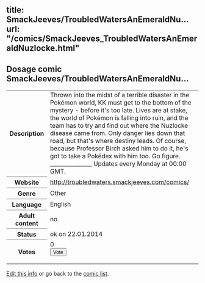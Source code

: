 title: SmackJeeves/TroubledWatersAnEmeraldNu...
url: "/comics/SmackJeeves_TroubledWatersAnEmeraldNuzlocke.html"
---
Dosage comic SmackJeeves/TroubledWatersAnEmeraldNu...
-----------------------------------------

<p id="msg"></p>
<script type="text/javascript">
if (window.location.search === '?edit_info_mail=sent_ok') {
  var elem = document.getElementById("msg");
  elem.innerHTML = 'Edited information sucessfully sent for review, which is usually done daily. Thanks!';
  elem.className = 'ok';
}
</script>
<table class="comicinfo">
<tr>
<th>Description</th><td>Thrown into the midst of a terrible disaster in the Pokémon world, KK must get to the bottom of the mystery - before it's too late. Lives are at stake, the world of Pokémon is falling into ruin, and the team has to try and find out where the Nuzlocke disease came from. Only danger lies down that road, but that's where destiny leads. Of course, because Professor Birch asked him to do it, he's got to take a Pokédex with him too. Go figure. _______________ Updates every Monday at 00:00 GMT.</td>
</tr>
<tr>
<th>Website</th><td><a href="http://troubledwaters.smackjeeves.com/comics/">http://troubledwaters.smackjeeves.com/comics/</a></td>
</tr>
<tr>
<th>Genre</th><td>Other</td>
</tr>
<tr>
<th>Language</th><td>English</td>
</tr>
<tr>
<th>Adult content</th><td>no</td>
</tr>
<tr>
<th>Status</th><td>ok on 22.01.2014</td>
</tr>
<tr>
<th>Votes</th><td>0
<form action="http://gaecounter.appspot.com/count/" method="POST">
<input name="name" type="hidden" value="SmackJeeves_TroubledWatersAnEmeraldNuzlocke"/>
<input name="uid" type="hidden" id="voteuid" value=""/>
<input type="submit" value="Vote"/>
</form>
</td>
</tr>
</table>
<script type="text/javascript">
var ua = navigator.userAgent;
document.getElementById("voteuid").value = ua.replace(/[^a-zA-Z0-9\._:]/g , "_");;
</script>

[Edit this info](SmackJeeves_TroubledWatersAnEmeraldNuzlocke_edit.html) or go back to the [comic list](../comic-index.html).
